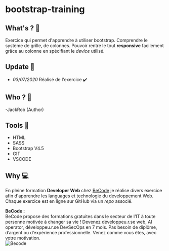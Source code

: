 # bootstrap-training

## **What's ? :mag_right:**
Exercice qui permet d'apprendre à utiliser bootstrap. Comprendre le système de grille, de colonnes. Pouvoir rentre le tout **responsive** facilement grâce au colonne en spécifiant le *device* utilisé. 

## **Update :scroll:**
 - *03/07/2020* Réalisé de l'exercice  :heavy_check_mark:

## **Who ? :busts_in_silhouette:**
-JackRob (Author)

## **Tools :wrench:** 
- HTML
- SASS
- Bootstrap V4.5
- GIT
- VSCODE

## **Why :computer:**
En pleine formation **Developer Web** chez [BeCode](https://becode.org/) je réalise divers exercice afin d'apprendre les languages et technologie du developpement Web. Chaque exercice est en ligne sur GitHub via un *repo* associé.  
 
**BeCode :**    
BeCode propose des formations gratuites dans le secteur de l’IT à toute personne motivée à changer sa vie ! Devenez développeu.r.se web, AI operator, développeu.r.se DevSecOps en 7 mois. Pas besoin de diplôme, d’argent ou d’expérience professionnelle. Venez comme vous êtes, avec votre motivation.  
![Becode](https://becode.org/app/uploads/2020/03/bc_mailsign_seal.png)
